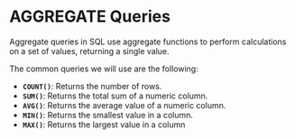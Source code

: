 # AGGREGATE Queries

Aggregate queries in SQL use aggregate functions to perform calculations on a set of values, returning a single value.

The common queries we will use are the following:

* **`COUNT()`**: Returns the number of rows.
* **`SUM()`**: Returns the total sum of a numeric column.
* **`AVG()`**: Returns the average value of a numeric column.
* **`MIN()`**: Returns the smallest value in a column.
* **`MAX()`**: Returns the largest value in a column
